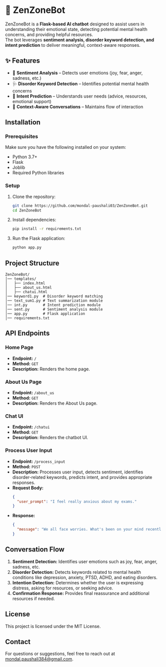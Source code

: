 # 🤖 ZenZoneBot  

ZenZoneBot is a **Flask-based AI chatbot** designed to assist users in understanding their emotional state, detecting potential mental health concerns, and providing helpful resources.  
The bot leverages **sentiment analysis, disorder keyword detection, and intent prediction** to deliver meaningful, context-aware responses.  


## ✨ Features
- 🧠 **Sentiment Analysis** – Detects user emotions (joy, fear, anger, sadness, etc.)  
- 🩺 **Disorder Keyword Detection** – Identifies potential mental health concerns  
- 🎯 **Intent Prediction** – Understands user needs (advice, resources, emotional support)  
- 🔄 **Context-Aware Conversations** – Maintains flow of interaction

## Installation

### Prerequisites
Make sure you have the following installed on your system:
- Python 3.7+
- Flask
- Joblib
- Required Python libraries

### Setup
1. Clone the repository:
   ```bash
   git clone https://github.com/mondal-paushali03/ZenZoneBot.git
   cd ZenZoneBot
   ```
2. Install dependencies:
   ```bash
   pip install -r requirements.txt
   ```
3. Run the Flask application:
   ```bash
   python app.py
   ```
   
## Project Structure
```
ZenZoneBot/
│── templates/
│   ├── index.html
│   ├── about_us.html
│   ├── chatui.html
│── keyword1.py  # Disorder keyword matching
│── text_sum1.py # Text summarization module
│── int.py       # Intent prediction module
│── sent.py      # Sentiment analysis module
│── app.py       # Flask application
│── requirements.txt
```

## API Endpoints

### Home Page
- **Endpoint:** `/`
- **Method:** `GET`
- **Description:** Renders the home page.

### About Us Page
- **Endpoint:** `/about_us`
- **Method:** `GET`
- **Description:** Renders the About Us page.

### Chat UI
- **Endpoint:** `/chatui`
- **Method:** `GET`
- **Description:** Renders the chatbot UI.

### Process User Input
- **Endpoint:** `/process_input`
- **Method:** `POST`
- **Description:** Processes user input, detects sentiment, identifies disorder-related keywords, predicts intent, and provides appropriate responses.
- **Request Body:**
  ```json
  {
    "user_prompt": "I feel really anxious about my exams."
  }
  ```
- **Response:**
  ```json
  {
    "message": "We all face worries. What's been on your mind recently?"
  }
  ```

## Conversation Flow
1. **Sentiment Detection:** Identifies user emotions such as joy, fear, anger, sadness, etc.
2. **Disorder Detection:** Detects keywords related to mental health conditions like depression, anxiety, PTSD, ADHD, and eating disorders.
3. **Intention Detection:** Determines whether the user is expressing distress, asking for resources, or seeking advice.
4. **Confirmation Response:** Provides final reassurance and additional resources if needed.

## License
This project is licensed under the MIT License.

## Contact
For questions or suggestions, feel free to reach out at mondal.paushali384@gmail.com.
